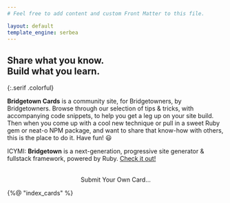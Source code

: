```yaml
---
# Feel free to add content and custom Front Matter to this file.

layout: default
template_engine: serbea
---
```


<section-wrapper class="fade-in-animation" style="padding-top:3rem"><section markdown="1">

<p class="heading-icon">
  <sl-icon library="remixicon" name="system/share-box-fill"></sl-icon>
</p>

## Share what you know. <br/>Build what you learn.
{:.serif .colorful}

**Bridgetown Cards** is a community site, for Bridgetowners, by Bridgetowners. Browse through our selection of tips & tricks, with accompanying code snippets, to help you get a leg up on your site build. Then when you come up with a cool new technique or pull in a sweet Ruby gem or neat-o NPM package, and want to share that know-how with others, this is the place to do it. Have fun! 😃

ICYMI: **Bridgetown** is a next-generation, progressive site generator & fullstack framework, powered by Ruby. [Check it out!](https://www.bridgetownrb.com)

<p style="text-align:center; margin-top:2rem">
  <sl-button href="https://github.com/bridgetownrb/bridgetown-cards" type="warning" outline>
    <sl-icon slot="prefix" library="remixicon" name="development/code-box"></sl-icon>
    Submit Your Own Card…
  </sl-button>
</p>

</section></section-wrapper>

<section-wrapper style="padding-top:1rem"><section class="masonry">

{%@ "index_cards" %}

</section></section-wrapper>